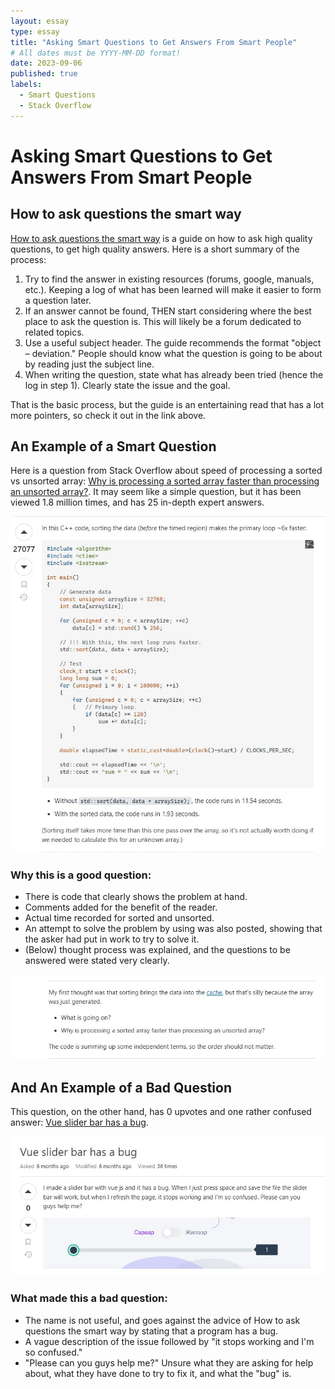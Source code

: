 ```yaml
---
layout: essay
type: essay
title: "Asking Smart Questions to Get Answers From Smart People"
# All dates must be YYYY-MM-DD format!
date: 2023-09-06
published: true
labels:
  - Smart Questions
  - Stack Overflow
---
```


# Asking Smart Questions to Get Answers From Smart People

## How to ask questions the smart way

[How to ask questions the smart way](http://www.catb.org/esr/faqs/smart-questions.html) is a guide on how to ask high quality questions, to get high quality answers. Here is a short summary of the process:

1. Try to find the answer in existing resources (forums, google, manuals, etc.). Keeping a log of what has been learned will make it easier to form a question later.
2. If an answer cannot be found, THEN start considering where the best place to ask the question is. This will likely be a forum dedicated to related topics.
3. Use a useful subject header. The guide recommends the format "object – deviation." People should know what the question is going to be about by reading just the subject line.
4. When writing the question, state what has already been tried (hence the log in step 1). Clearly state the issue and the goal.

That is the basic process, but the guide is an entertaining read that has a lot more pointers, so check it out in the link above.

## An Example of a Smart Question

Here is a question from Stack Overflow about speed of processing a sorted vs unsorted array: [Why is processing a sorted array faster than processing an unsorted array?](https://stackoverflow.com/questions/11227809/why-is-processing-a-sorted-array-faster-than-processing-an-unsorted-array). It may seem like a simple question, but it has been viewed 1.8 million times, and has 25 in-depth expert answers.

<img width="800px" src="../img/SO-ss-1.jpg">

### Why this is a good question:

- There is code that clearly shows the problem at hand.
- Comments added for the benefit of the reader.
- Actual time recorded for sorted and unsorted.
- An attempt to solve the problem by using was also posted, showing that the asker had put in work to try to solve it.
- (Below) thought process was explained, and the questions to be answered were stated very clearly.

<img width="800px" src="../img/SO-ss-2.jpg">

## And An Example of a Bad Question

This question, on the other hand, has 0 upvotes and one rather confused answer: [Vue slider bar has a bug](https://stackoverflow.com/questions/75479789/vue-slider-bar-has-a-bug).

<img width="800px" src="../img/SO-ss-3.jpg">

### What made this a bad question:

- The name is not useful, and goes against the advice of How to ask questions the smart way by stating that a program has a bug.
- A vague description of the issue followed by "it stops working and I'm so confused."
- "Please can you guys help me?" Unsure what they are asking for help about, what they have done to try to fix it, and what the "bug" is.


